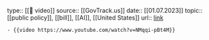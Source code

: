 type:: [[📼 video]]
source:: [[GovTrack.us]]
date:: [[01.07.2023]]
topic:: [[public policy]], [[bill]], [[AI]], [[United States]]
url:: [link](https://www.youtube.com/watch?v=NMqqi-pBt4M)

	- {{video https://www.youtube.com/watch?v=NMqqi-pBt4M}}